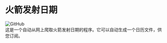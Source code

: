 # 火箭发射日期  
![GitHub](https://img.shields.io/github/license/zhoushengdao/rocket_calendar?label=%E5%BC%80%E6%BA%90%E8%AE%B8%E5%8F%AF%E8%AF%81)  
这是一个自动从网上爬取火箭发射日期的程序。它可以自动生成一个日历文件，供您订阅。